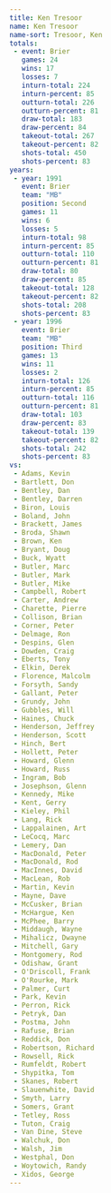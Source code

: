 ```yaml
---
title: Ken Tresoor
name: Ken Tresoor
name-sort: Tresoor, Ken
totals:
 - event: Brier
   games: 24
   wins: 17
   losses: 7
   inturn-total: 224
   inturn-percent: 85
   outturn-total: 226
   outturn-percent: 81
   draw-total: 183
   draw-percent: 84
   takeout-total: 267
   takeout-percent: 82
   shots-total: 450
   shots-percent: 83
years:
 - year: 1991
   event: Brier
   team: "MB"
   position: Second
   games: 11
   wins: 6
   losses: 5
   inturn-total: 98
   inturn-percent: 85
   outturn-total: 110
   outturn-percent: 81
   draw-total: 80
   draw-percent: 85
   takeout-total: 128
   takeout-percent: 82
   shots-total: 208
   shots-percent: 83
 - year: 1996
   event: Brier
   team: "MB"
   position: Third
   games: 13
   wins: 11
   losses: 2
   inturn-total: 126
   inturn-percent: 85
   outturn-total: 116
   outturn-percent: 81
   draw-total: 103
   draw-percent: 83
   takeout-total: 139
   takeout-percent: 82
   shots-total: 242
   shots-percent: 83
vs:
 - Adams, Kevin
 - Bartlett, Don
 - Bentley, Dan
 - Bentley, Darren
 - Biron, Louis
 - Boland, John
 - Brackett, James
 - Broda, Shawn
 - Brown, Ken
 - Bryant, Doug
 - Buck, Wyatt
 - Butler, Marc
 - Butler, Mark
 - Butler, Mike
 - Campbell, Robert
 - Carter, Andrew
 - Charette, Pierre
 - Collison, Brian
 - Corner, Peter
 - Delmage, Ron
 - Despins, Glen
 - Dowden, Craig
 - Eberts, Tony
 - Elkin, Derek
 - Florence, Malcolm
 - Forsyth, Sandy
 - Gallant, Peter
 - Grundy, John
 - Gubbles, Will
 - Haines, Chuck
 - Henderson, Jeffrey
 - Henderson, Scott
 - Hinch, Bert
 - Hollett, Peter
 - Howard, Glenn
 - Howard, Russ
 - Ingram, Bob
 - Josephson, Glenn
 - Kennedy, Mike
 - Kent, Gerry
 - Kieley, Phil
 - Lang, Rick
 - Lappalainen, Art
 - LeCocq, Marc
 - Lemery, Dan
 - MacDonald, Peter
 - MacDonald, Rod
 - MacInnes, David
 - MacLean, Rob
 - Martin, Kevin
 - Mayne, Dave
 - McCusker, Brian
 - McHargue, Ken
 - McPhee, Barry
 - Middaugh, Wayne
 - Mihalicz, Dwayne
 - Mitchell, Gary
 - Montgomery, Rod
 - Odishaw, Grant
 - O'Driscoll, Frank
 - O'Rourke, Mark
 - Palmer, Curt
 - Park, Kevin
 - Perron, Rick
 - Petryk, Dan
 - Postma, John
 - Rafuse, Brian
 - Reddick, Don
 - Robertson, Richard
 - Rowsell, Rick
 - Rumfeldt, Robert
 - Shypitka, Tom
 - Skanes, Robert
 - Slauenwhite, David
 - Smyth, Larry
 - Somers, Grant
 - Tetley, Ross
 - Tuton, Craig
 - Van Dine, Steve
 - Walchuk, Don
 - Walsh, Jim
 - Westphal, Don
 - Woytowich, Randy
 - Xidos, George
---
```

